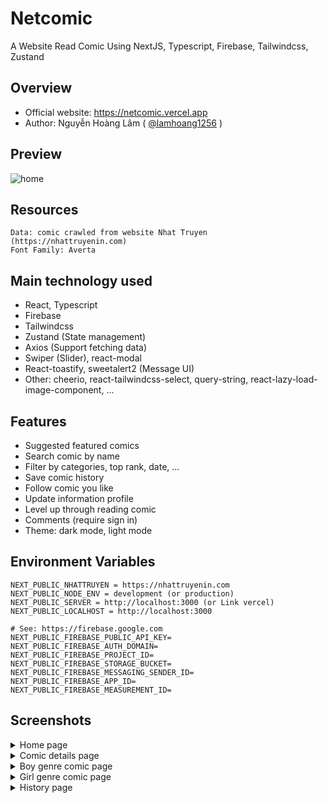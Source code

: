 # Netcomic
A Website Read Comic Using NextJS, Typescript, Firebase, Tailwindcss, Zustand

## Overview

 - Official website: https://netcomic.vercel.app
-  Author: Nguyễn Hoàng Lâm ( [@lamhoang1256](https://github.com/lamhoang1256) )

## Preview

![home](https://user-images.githubusercontent.com/61537853/198968769-85739c4c-7b50-40a6-a38b-020a2eba05da.png)

## Resources
```
Data: comic crawled from website Nhat Truyen (https://nhattruyenin.com)
Font Family: Averta
```
## Main technology used

- React, Typescript
- Firebase
- Tailwindcss
- Zustand (State management)
- Axios (Support fetching data)
- Swiper (Slider), react-modal
- React-toastify, sweetalert2 (Message UI)
- Other: cheerio, react-tailwindcss-select, query-string, react-lazy-load-image-component, ...

## Features

- Suggested featured comics
- Search comic by name
- Filter by categories, top rank, date, ...
- Save comic history
- Follow comic you like
- Update information profile
- Level up through reading comic
- Comments (require sign in)
- Theme: dark mode, light mode

## Environment Variables

```
NEXT_PUBLIC_NHATTRUYEN = https://nhattruyenin.com
NEXT_PUBLIC_NODE_ENV = development (or production)
NEXT_PUBLIC_SERVER = http://localhost:3000 (or Link vercel)
NEXT_PUBLIC_LOCALHOST = http://localhost:3000

# See: https://firebase.google.com
NEXT_PUBLIC_FIREBASE_PUBLIC_API_KEY=
NEXT_PUBLIC_FIREBASE_AUTH_DOMAIN=
NEXT_PUBLIC_FIREBASE_PROJECT_ID=
NEXT_PUBLIC_FIREBASE_STORAGE_BUCKET=
NEXT_PUBLIC_FIREBASE_MESSAGING_SENDER_ID=
NEXT_PUBLIC_FIREBASE_APP_ID=
NEXT_PUBLIC_FIREBASE_MEASUREMENT_ID=
```

## Screenshots

<details>
 <summary>Home page</summary>
 <p>
 
 ![homepage](https://user-images.githubusercontent.com/61537853/198968769-85739c4c-7b50-40a6-a38b-020a2eba05da.png)
 </p>
</details>

<details>
 <summary>Comic details page</summary>
 <p>
 
 ![detail](https://user-images.githubusercontent.com/61537853/198970344-c4087645-cb48-4794-beab-1404e72dd3e4.png)
 </p>
</details>



<details>
 <summary>Boy genre comic page</summary>
 <p>
 
![boy](https://user-images.githubusercontent.com/61537853/198970223-59970bb5-54de-42d2-9495-aacdefd3c2cf.png)
 </p>
</details>

<details>
 <summary>Girl genre comic page</summary>
 <p>
 
 ![girl](https://user-images.githubusercontent.com/61537853/198970159-1ade4311-6a5f-4eb9-96e7-1edd3ec7672e.png)
 </p>
</details>

<details>
 <summary>History page</summary>
 <p>
 
![history](https://user-images.githubusercontent.com/61537853/198970281-e81a788d-401c-43a6-b606-4c70aeab8c2a.png)
 </p>
</details>
